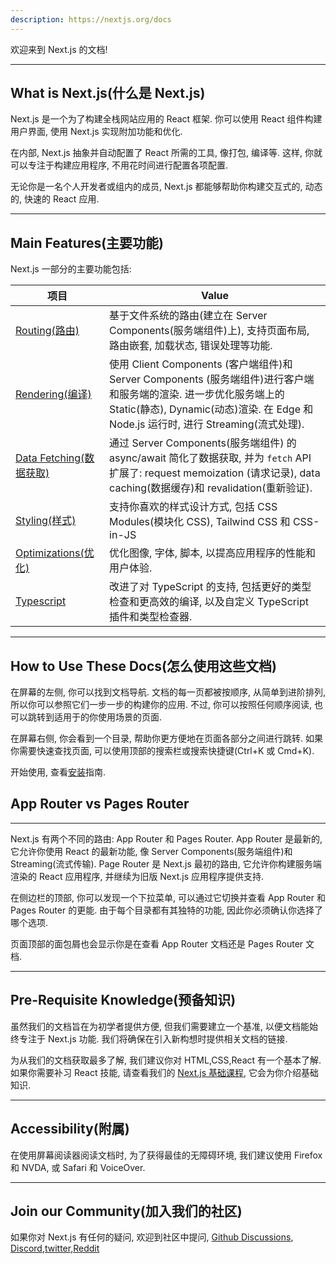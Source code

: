 ```yaml
---
description: https://nextjs.org/docs
---
```


欢迎来到 Next.js 的文档!

---

## What is Next.js(什么是 Next.js)

Next.js 是一个为了构建全栈网站应用的 React 框架. 你可以使用 React 组件构建用户界面, 使用 Next.js 实现附加功能和优化.

在内部, Next.js 抽象并自动配置了 React 所需的工具, 像打包, 编译等. 这样, 你就可以专注于构建应用程序, 不用花时间进行配置各项配置.

无论你是一名个人开发者或组内的成员, Next.js 都能够帮助你构建交互式的, 动态的, 快速的 React 应用.

---

## Main Features(主要功能)

Next.js 一部分的主要功能包括:

| 项目                                                                                           | Value                                                                                                                                                                                                    |
| ---------------------------------------------------------------------------------------------- | -------------------------------------------------------------------------------------------------------------------------------------------------------------------------------------------------------- |
| [Routing(路由)](https://nextjs.org/docs/app/building-your-application/routing)                 | 基于文件系统的路由(建立在 Server Components(服务端组件)上), 支持页面布局, 路由嵌套, 加载状态, 错误处理等功能.                                                                                            |
| [Rendering(编译)](https://nextjs.org/docs/app/building-your-application/rendering)             | 使用 Client Components (客户端组件)和 Server Components (服务端组件)进行客户端和服务端的渲染. 进一步优化服务端上的 Static(静态), Dynamic(动态)渲染. 在 Edge 和 Node.js 运行时, 进行 Streaming(流式处理). |
| [Data Fetching(数据获取)](https://nextjs.org/docs/app/building-your-application/data-fetching) | 通过 Server Components(服务端组件) 的 async/await 简化了数据获取, 并为 `fetch` API 扩展了: request memoization (请求记录), data caching(数据缓存)和 revalidation(重新验证).                              |
| [Styling(样式)](https://nextjs.org/docs/app/building-your-application/styling)                 | 支持你喜欢的样式设计方式, 包括 CSS Modules(模块化 CSS), Tailwind CSS 和 CSS-in-JS                                                                                                                        |
| [Optimizations(优化)](https://nextjs.org/docs/app/building-your-application/optimizing)        | 优化图像, 字体, 脚本, 以提高应用程序的性能和用户体验.                                                                                                                                                    |
| [Typescript](https://nextjs.org/docs/app/building-your-application/configuring/typescript)     | 改进了对 TypeScript 的支持, 包括更好的类型检查和更高效的编译, 以及自定义 TypeScript 插件和类型检查器.                                                                                                    |

---

## How to Use These Docs(怎么使用这些文档)

在屏幕的左侧, 你可以找到文档导航. 文档的每一页都被按顺序, 从简单到进阶排列, 所以你可以参照它们一步一步的构建你的应用. 不过, 你可以按照任何顺序阅读, 也可以跳转到适用于的你使用场景的页面.

在屏幕右侧, 你会看到一个目录, 帮助你更方便地在页面各部分之间进行跳转. 如果你需要快速查找页面, 可以使用顶部的搜索栏或搜索快捷键(Ctrl+K 或 Cmd+K).

开始使用, 查看[安装](https://nextjs.org/docs/getting-started/installation)指南.

## App Router vs Pages Router

---

Next.js 有两个不同的路由: App Router 和 Pages Router. App Router 是最新的, 它允许你使用 React 的最新功能, 像 Server Components(服务端组件)和 Streaming(流式传输). Page Router 是 Next.js 最初的路由, 它允许你构建服务端渲染的 React 应用程序, 并继续为旧版 Next.js 应用程序提供支持.

在侧边栏的顶部, 你可以发现一个下拉菜单, 可以通过它切换并查看 App Router 和 Pages Router 的更能. 由于每个目录都有其独特的功能, 因此你必须确认你选择了哪个选项.

页面顶部的面包屑也会显示你是在查看 App Router 文档还是 Pages Router 文档.

---

## Pre-Requisite Knowledge(预备知识)

虽然我们的文档旨在为初学者提供方便, 但我们需要建立一个基准, 以便文档能始终专注于 Next.js 功能. 我们将确保在引入新构想时提供相关文档的链接.

为从我们的文档获取最多了解, 我们建议你对 HTML,CSS,React 有一个基本了解. 如果你需要补习 React 技能, 请查看我们的 [Next.js 基础课程](https://nextjs.org/learn/foundations/about-nextjs), 它会为你介绍基础知识.

---

## Accessibility(附属)

在使用屏幕阅读器阅读文档时, 为了获得最佳的无障碍环境, 我们建议使用 Firefox 和 NVDA, 或 Safari 和 VoiceOver.

---

## Join our Community(加入我们的社区)

如果你对 Next.js 有任何的疑问, 欢迎到社区中提问, [Github Discussions](https://github.com/vercel/next.js/discussions), [Discord](https://discord.com/invite/bUG2bvbtHy),[twitter](https://twitter.com/nextjs),[Reddit](https://www.reddit.com/r/nextjs)
